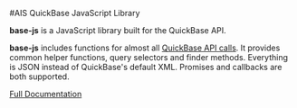 #AIS QuickBase JavaScript Library

<p>
  <b>base-js</b> is a JavaScript library built for the QuickBase API.
</p>

<p><b>base-js</b> includes functions for almost all <a href="http://www.quickbase.com/api-guide/index.html" target="_blank">QuickBase API calls</a>. It provides common helper functions, query selectors and finder methods. Everything is JSON instead of QuickBase's default XML. Promises and callbacks are both supported.</p>

<a href="http://docs.advantagequickstart.com/base-js" target="_blank">Full Documentation</a>